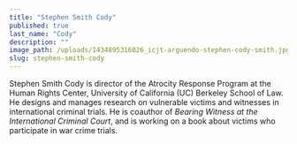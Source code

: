 ```yaml
---
title: "Stephen Smith Cody"
published: true
last_name: "Cody"
description: ""
image_path: /uploads/1434895316026_icjt-arguendo-stephen-cody-smith.jpg
slug: stephen-smith-cody
---
```


Stephen Smith Cody is director of the Atrocity Response Program at the Human Rights Center, University of California (UC) Berkeley School of Law. He designs and manages research on vulnerable victims and witnesses in international criminal trials. He is coauthor of *Bearing Witness at the International Criminal Court*, and is working on a book about victims who participate in war crime trials.

